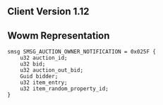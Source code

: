 ## Client Version 1.12

## Wowm Representation
```rust,ignore
smsg SMSG_AUCTION_OWNER_NOTIFICATION = 0x025F {
    u32 auction_id;    
    u32 bid;    
    u32 auction_out_bid;    
    Guid bidder;    
    u32 item_entry;    
    u32 item_random_property_id;    
}

```
